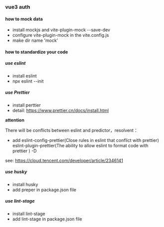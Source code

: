 ### vue3 auth

#### how to mock data

- install mockjs and vite-plugin-mock --save-dev
- configure vite-plugin-mock in the vite.config.js
- make dir name 'mock'

#### how to standardize your code

##### use eslint

- install eslint
- npx eslint --init

##### use Prettier

- install perttier
- detail: https://www.prettier.cn/docs/install.html

**attention**

There will be conflicts between eslint and predictor，resolvent：

- add eslint-config-prettier(Close rules in eslint that conflict with prettier) eslint-plugin-prettier(The ability to allow eslint to format code with prettier
  ) -D

see: https://cloud.tencent.com/developer/article/2346141

##### use husky

- install husky
- add preper in package.json file

##### use lint-stage

- install lint-stage
- add lint-stage in package.json file
